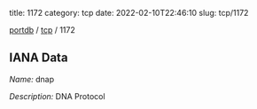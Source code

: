 title: 1172
category: tcp
date: 2022-02-10T22:46:10
slug: tcp/1172

[portdb](/) / [tcp](/category/tcp.html) / 1172


## IANA Data

_Name:_ dnap

_Description:_ DNA Protocol

